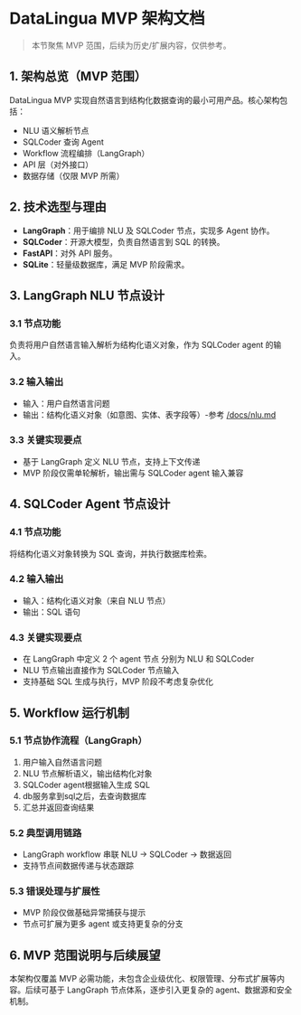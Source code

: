 # DataLingua MVP 架构文档

> 本节聚焦 MVP 范围，后续为历史/扩展内容，仅供参考。

## 1. 架构总览（MVP 范围）

DataLingua MVP 实现自然语言到结构化数据查询的最小可用产品。核心架构包括：

- NLU 语义解析节点
- SQLCoder 查询 Agent
- Workflow 流程编排（LangGraph）
- API 层（对外接口）
- 数据存储（仅限 MVP 所需）

## 2. 技术选型与理由

- **LangGraph**：用于编排 NLU 及 SQLCoder 节点，实现多 Agent 协作。
- **SQLCoder**：开源大模型，负责自然语言到 SQL 的转换。
- **FastAPI**：对外 API 服务。
- **SQLite**：轻量级数据库，满足 MVP 阶段需求。

## 3. LangGraph NLU 节点设计

### 3.1 节点功能
负责将用户自然语言输入解析为结构化语义对象，作为 SQLCoder agent 的输入。

### 3.2 输入输出
- 输入：用户自然语言问题
- 输出：结构化语义对象（如意图、实体、表字段等）-参考 [/docs/nlu.md](docs/nlu.md)

### 3.3 关键实现要点
- 基于 LangGraph 定义 NLU 节点，支持上下文传递
- MVP 阶段仅需单轮解析，输出需与 SQLCoder agent 输入兼容

## 4. SQLCoder Agent 节点设计

### 4.1 节点功能
将结构化语义对象转换为 SQL 查询，并执行数据库检索。

### 4.2 输入输出
- 输入：结构化语义对象（来自 NLU 节点）
- 输出：SQL 语句

### 4.3 关键实现要点
- 在 LangGraph 中定义 2 个 agent 节点 分别为 NLU 和 SQLCoder
- NLU 节点输出直接作为 SQLCoder 节点输入
- 支持基础 SQL 生成与执行，MVP 阶段不考虑复杂优化

## 5. Workflow 运行机制

### 5.1 节点协作流程（LangGraph）
1. 用户输入自然语言问题
2. NLU 节点解析语义，输出结构化对象
3. SQLCoder agent根据输入生成 SQL
4. db服务拿到sql之后，去查询数据库
5. 汇总并返回查询结果

### 5.2 典型调用链路
- LangGraph workflow 串联 NLU → SQLCoder → 数据返回
- 支持节点间数据传递与状态跟踪

### 5.3 错误处理与扩展性
- MVP 阶段仅做基础异常捕获与提示
- 节点可扩展为更多 agent 或支持更复杂的分支

## 6. MVP 范围说明与后续展望

本架构仅覆盖 MVP 必需功能，未包含企业级优化、权限管理、分布式扩展等内容。后续可基于 LangGraph 节点体系，逐步引入更复杂的 agent、数据源和安全机制。
